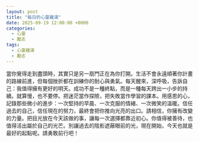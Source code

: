 ```yaml
---
layout: post
title: "每日的心靈雞湯"
date: 2025-09-19 12:00:00 +0000
categories:
  - 心靈
  - 勵志
tags:
  - 心靈雞湯
  - 勵志
---
```


當你覺得走到盡頭時，其實只是另一扇門正在為你打開。生活不會永遠順著你計畫的路線前進，但每個挫折都在訓練你的耐心與勇氣。每天醒來，深呼吸，告訴自己：我值得擁有更好的明天。成功不是一種終點，而是一種每天跨出一小步的持續。就算慢，也不要停。把迷茫當作探險，把失敗當作學習的課本。用感恩的心，記錄那些微小的進步：一次堅持的早晨、一次克服的情緒、一次微笑的溫暖。信任過去的自己，信任現在的努力，最終會把你推向光亮的出口。請相信，你擁有改變的力量。把目光放在今天該做的事，讓每一次選擇都靠近初心。你值得被善待，也值得活出屬於自己的光芒。別讓過去的陰影遮蔽眼前的光，現在開始，今天也就是最好的起點呢。請勇敢前行吧！